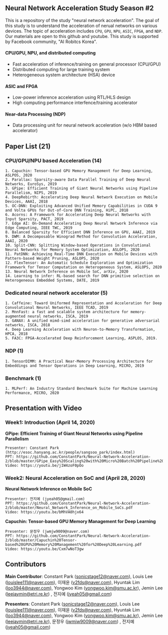 ## Neural Network Acceleration Study Season #2
This is a repository of the study "neural network acceleration". The goal of this study is to understand the acceleration of nerual networks on various devices. The topic of acceleration includes `CPU`, `GPU`, `NPU`, `ASIC`, `FPGA`, and `NDP`. Our materials are open to this github and youtube. This study is supported by Facebook community, "AI Robitcs Korea".

#### CPU/GPU, NPU, and distributed computing
- Fast acceleration of inference/training on general processor (CPU/GPU)
- Distributed computing for large training system
- Heterogeneous system architecture (HSA) device

#### ASIC and FPGA
- Low-power inference acceleration using RTL/HLS design
- High computing performance interfence/training accelerator

#### Near-data Processing (NDP)
- Data processing unit for neural network acceleration (w/o HBM based accelerator)

## Paper List (21)
### CPU/GPU/NPU based Acceleration (14)
	1. Capuchin: Tensor-based GPU Memory Management for Deep Learning, ASLPOS, 2020
	2. Parallax: Sparsity-aware Data Parallel Training of Deep Neural Networks, EuroSys, 2019
	3. GPipe: Efficient Training of Giant Neural Networks using Pipeline Parallelism, NIPS, 2019
	4. DeepRebirth: Accelerating Deep Neural Network Execution on Mobile Devices, AAAI, 2018
	5. OC-DNN: Exploiting Advanced Unified Memory Capabilities in CUDA 9 and Volta GPUs for Out-of-Core DNN Training, HiPC, 2018
	6. Acorns: A Framework for Accelerating Deep Neural Networks with Input Sparsity, PACT, 2019
	7. Edge AI: On-Demand Accelerating Deep Neural Network Inference via Edge Computing, IEEE TWC, 2019
	8. Balanced Sparsity for Efficient DNN Inference on GPU, AAAI, 2019
	9. DWM: A Decomposable Winograd Method for Convolution Acceleration, AAAI, 2020
	10. Split-CNN: Splitting Window-based Operations in Convolutional Neural Networks for Memory System Optimization, ASLOPS, 2020
	11. PatDNN: Achieving Real-Time DNN Execution on Mobile Devices with Pattern-based Weight Pruning, ASLOPS, 2020
	12. FlexTensor: An Automatic Schedule Exploration and Optimization Framework for Tensor Computation on Heterogeneous System, ASLOPS, 2020
	13. Neural Network Inference on Mobile SoC, arXiv, 2020
	14. Learning to infer: RL-based search for DNN primitive selection on Heterogeneous Embedded Systems, DATE, 2019
### Dedicated neural network accelerator (5)
	1. Caffeine: Toward Uniformed Representation and Acceleration for Deep Convolutional Neural Networks, IEEE TCAD, 2019
	2. MnnFast: a fast and scalable system architecture for memory-augmented neural networks, ISCA, 2019
	3. GANAX: A unified mimd-simd acceleration for generative adversarial networks, ISCA, 2018
	4. Deep Learning Acceleration with Neuron-to-Memory Transformation, HPCA, 2018
	5. FA3C: FPGA-Accelerated Deep Reinforcement Learning, ASPLOS, 2019.

### NDP (1)
	1. TensorDIMM: A Practical Near-Memory Processing Architecture for Embeddings and Tensor Operations in Deep Learning, MICRO, 2019

### Benchmark (1)
	1. MLPerf: An Industry Standard Benchmark Suite for Machine Learning Performance, MICRO, 2020
	
## Presentation with Video
### Week1: Introduction (April 14, 2020)
**GPipe: Efficient Training of Giant Neural Networks using Pipeline Parallelism**

	Presenter: Constant Park (http://esoc.hanyang.ac.kr/people/sangsoo_park/index.html)  
	PPT: https://github.com/ConstantPark/Neural-Network-Acceleration-2/blob/master/GPipe_Easy%20Scaling%20with%20Micro%20Batch%20Pipeline%20Parallelism.pdf
	Video: https://youtu.be/jIW4zoF0pOo

### Week2: Neural Acceleration on SoC and  (April 28, 2020)
**Neural Network Inference on Mobile SoC**

	Presenter: 전지예 (jyeah05@gmail.com)  
	PPT: https://github.com/ConstantPark/Neural-Network-Acceleration-2/blob/master/Neural_Network_Inference_on_Mobile_SoCs.pdf
	Video: https://youtu.be/bMhVA0hjx64
	
**Capuchin: Tensor-based GPU Memory Management for Deep Learning**

	Presenter: 문정우 (jwmjw9009@naver.com)  
	PPT: https://github.com/ConstantPark/Neural-Network-Acceleration-2/blob/master/Capuchin%20Tensor-based%20GPU%20Memory%20Management%20for%20Deep%20Learning.pdf 
	Video: https://youtu.be/Cxm7wNoT3gw


## Contributors
**Main Contributor**: Constant Park (sonicstage12@naver.com), Louis Lee (louislee111@naver.com), 이재윤 (v2fds@naver.com), Hyuntak Lim (loo3944@naver.com), Yongwoo Kim (yongwoo.kim@smu.ac.kr), Jemin Lee (leejaymin@etri.re.kr) , 전지예 (jyeah05@gmail.com)

**Presenters**: Constant Park (sonicstage12@naver.com), Louis Lee (louislee111@naver.com), 이재윤 (v2fds@naver.com), Hyuntak Lim (loo3944@naver.com), Yongwoo Kim (yongwoo.kim@smu.ac.kr), Jemin Lee (leejaymin@etri.re.kr), 문정우 (jwmjw9009@naver.com) , 전지예 (jyeah05@gmail.com)
